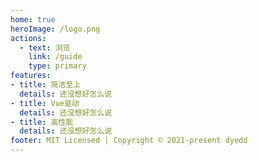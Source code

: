 ```yaml
---
home: true
heroImage: /logo.png
actions:
  - text: 浏览
    link: /guide
    type: primary
features:
- title: 简洁至上
  details: 还没想好怎么说
- title: Vue驱动
  details: 还没想好怎么说
- title: 高性能
  details: 还没想好怎么说
footer: MIT Licensed | Copyright © 2021-present dyedd
---
```

